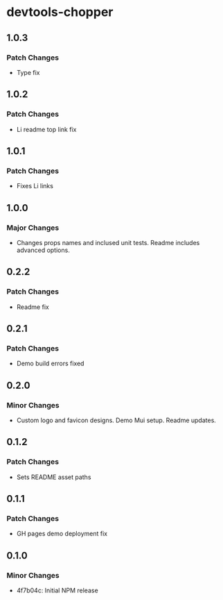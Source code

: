 # devtools-chopper

## 1.0.3

### Patch Changes

- Type fix

## 1.0.2

### Patch Changes

- Li readme top link fix

## 1.0.1

### Patch Changes

- Fixes Li links

## 1.0.0

### Major Changes

- Changes props names and inclused unit tests. Readme includes advanced options.

## 0.2.2

### Patch Changes

- Readme fix

## 0.2.1

### Patch Changes

- Demo build errors fixed

## 0.2.0

### Minor Changes

- Custom logo and favicon designs. Demo Mui setup. Readme updates.

## 0.1.2

### Patch Changes

- Sets README asset paths

## 0.1.1

### Patch Changes

- GH pages demo deployment fix

## 0.1.0

### Minor Changes

- 4f7b04c: Initial NPM release
